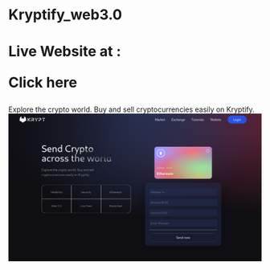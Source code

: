 # Kryptify_web3.0
# Live Website at : <p href="https://kryptify-web3-0-git-master-hammoudaahmedmustaphas-projects.vercel.app">Click here </p>
Explore the crypto world. Buy and sell cryptocurrencies easily on Kryptify.
<img src="Kryptify.png">
